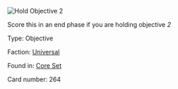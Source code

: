 
![Hold Objective 2](https://warhammerunderworlds.com/wp-content/uploads/sites/6/2017/12/264_ENG-Hold-Objective-2.png)

Score this in an end phase if you are holding objective <i>2</i>

Type: Objective

Faction: [Universal](/factions/universal.md)

Found in: [Core Set](/locations/core-set.md)

Card number: 264
